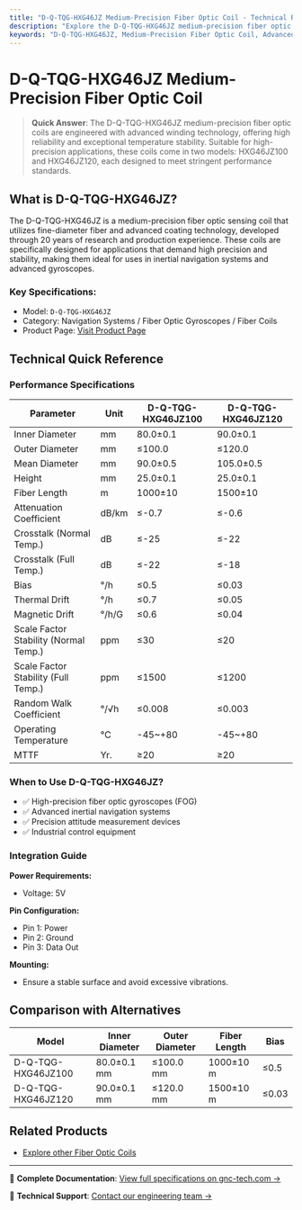 ```yaml
---
title: "D-Q-TQG-HXG46JZ Medium-Precision Fiber Optic Coil - Technical Reference"
description: "Explore the D-Q-TQG-HXG46JZ medium-precision fiber optic coils with advanced winding technology and superior temperature stability for demanding applications."
keywords: "D-Q-TQG-HXG46JZ, Medium-Precision Fiber Optic Coil, Advanced Winding Technology, Superior Temperature Stability"
---
```


# D-Q-TQG-HXG46JZ Medium-Precision Fiber Optic Coil

> **Quick Answer**: The D-Q-TQG-HXG46JZ medium-precision fiber optic coils are engineered with advanced winding technology, offering high reliability and exceptional temperature stability. Suitable for high-precision applications, these coils come in two models: HXG46JZ100 and HXG46JZ120, each designed to meet stringent performance standards.

## What is D-Q-TQG-HXG46JZ?

The D-Q-TQG-HXG46JZ is a medium-precision fiber optic sensing coil that utilizes fine-diameter fiber and advanced coating technology, developed through 20 years of research and production experience. These coils are specifically designed for applications that demand high precision and stability, making them ideal for uses in inertial navigation systems and advanced gyroscopes.

### Key Specifications:
- Model: `D-Q-TQG-HXG46JZ`
- Category: Navigation Systems / Fiber Optic Gyroscopes / Fiber Coils
- Product Page: [Visit Product Page](https://www.gnc-tech.com/products/fiber-coil-hxg46jz/)

## Technical Quick Reference

### Performance Specifications

| Parameter                   | Unit | D-Q-TQG-HXG46JZ100 | D-Q-TQG-HXG46JZ120 |
|-----------------------------|------|---------------------|---------------------|
| Inner Diameter               | mm   | 80.0±0.1            | 90.0±0.1            |
| Outer Diameter               | mm   | ≤100.0              | ≤120.0              |
| Mean Diameter                | mm   | 90.0±0.5            | 105.0±0.5           |
| Height                       | mm   | 25.0±0.1            | 25.0±0.1            |
| Fiber Length                 | m    | 1000±10             | 1500±10             |
| Attenuation Coefficient      | dB/km| ≤-0.7               | ≤-0.6               |
| Crosstalk (Normal Temp.)    | dB   | ≤-25                | ≤-22                |
| Crosstalk (Full Temp.)      | dB   | ≤-22                | ≤-18                |
| Bias                         | °/h  | ≤0.5                | ≤0.03               |
| Thermal Drift                | °/h  | ≤0.7                | ≤0.05               |
| Magnetic Drift               | °/h/G| ≤0.6                | ≤0.04               |
| Scale Factor Stability (Normal Temp.) | ppm | ≤30      | ≤20                 |
| Scale Factor Stability (Full Temp.)   | ppm | ≤1500  | ≤1200               |
| Random Walk Coefficient      | °/√h | ≤0.008              | ≤0.003              |
| Operating Temperature         | °C   | -45~+80             | -45~+80             |
| MTTF                        | Yr.  | ≥20                 | ≥20                 |

### When to Use D-Q-TQG-HXG46JZ?
- ✅ High-precision fiber optic gyroscopes (FOG)
- ✅ Advanced inertial navigation systems
- ✅ Precision attitude measurement devices
- ✅ Industrial control equipment

### Integration Guide
**Power Requirements:**
- Voltage: 5V

**Pin Configuration:**
- Pin 1: Power
- Pin 2: Ground
- Pin 3: Data Out

**Mounting:**
- Ensure a stable surface and avoid excessive vibrations.

## Comparison with Alternatives

| Model              | Inner Diameter | Outer Diameter | Fiber Length | Bias   |
|--------------------|----------------|----------------|--------------|--------|
| D-Q-TQG-HXG46JZ100 | 80.0±0.1 mm    | ≤100.0 mm      | 1000±10 m    | ≤0.5   |
| D-Q-TQG-HXG46JZ120 | 90.0±0.1 mm    | ≤120.0 mm      | 1500±10 m    | ≤0.03  |

## Related Products
- [Explore other Fiber Optic Coils](https://www.gnc-tech.com/products/fiber-coil-hxg46jz/)

---

📘 **Complete Documentation**: [View full specifications on gnc-tech.com →](https://www.gnc-tech.com/products/fiber-coil-hxg46jz/)

💬 **Technical Support**: [Contact our engineering team →](https://www.gnc-tech.com/contact)